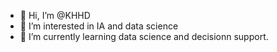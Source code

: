 - 👋 Hi, I’m @KHHD
- 👀 I’m interested in IA and data science 
- 🌱 I’m currently learning data science and decisionn support.

<!---
KHHD/KHHD is a ✨ special ✨ repository because its `README.md` (this file) appears on your GitHub profile.
You can click the Preview link to take a look at your changes.
--->
